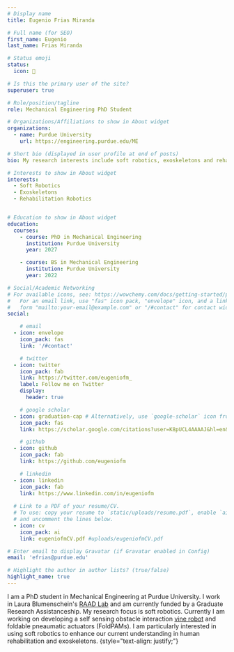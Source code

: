 ```yaml
---
# Display name
title: Eugenio Frias Miranda

# Full name (for SEO)
first_name: Eugenio
last_name: Frias Miranda

# Status emoji
status: 
  icon: 🦾

# Is this the primary user of the site?
superuser: true

# Role/position/tagline
role: Mechanical Engineering PhD Student

# Organizations/Affiliations to show in About widget
organizations:
  - name: Purdue University
    url: https://engineering.purdue.edu/ME

# Short bio (displayed in user profile at end of posts)
bio: My research interests include soft robotics, exoskeletons and rehabilitation engineering.

# Interests to show in About widget
interests:
  - Soft Robotics
  - Exoskeletons
  - Rehabilitation Robotics


# Education to show in About widget
education:
  courses:
    - course: PhD in Mechanical Engineering
      institution: Purdue University 
      year: 2027

    - course: BS in Mechanical Engineering
      institution: Purdue University
      year: 2022

# Social/Academic Networking
# For available icons, see: https://wowchemy.com/docs/getting-started/page-builder/#icons
#   For an email link, use "fas" icon pack, "envelope" icon, and a link in the
#   form "mailto:your-email@example.com" or "/#contact" for contact widget.
social:

    # email
  - icon: envelope
    icon_pack: fas
    link: '/#contact'

    # twitter
  - icon: twitter
    icon_pack: fab
    link: https://twitter.com/eugeniofm_
    label: Follow me on Twitter
    display:
      header: true

    # google scholar
  - icon: graduation-cap # Alternatively, use `google-scholar` icon from `ai` icon pack
    icon_pack: fas
    link: https://scholar.google.com/citations?user=K8pUCL4AAAAJ&hl=en&authuser=1

    # github
  - icon: github
    icon_pack: fab
    link: https://github.com/eugeniofm

    # linkedin
  - icon: linkedin
    icon_pack: fab
    link: https://www.linkedin.com/in/eugeniofm
  
  # Link to a PDF of your resume/CV.
  # To use: copy your resume to `static/uploads/resume.pdf`, enable `ai` icons in `params.yaml`,
  # and uncomment the lines below.
  - icon: cv
    icon_pack: ai
    link: eugeniofmCV.pdf #uploads/eugeniofmCV.pdf

# Enter email to display Gravatar (if Gravatar enabled in Config)
email: 'efrias@purdue.edu'

# Highlight the author in author lists? (true/false)
highlight_name: true
---
```


I am a PhD student in Mechanical Engineering at Purdue University. I work in Laura Blumenschein's [RAAD Lab](https://lhblumen.wixsite.com/website-1) and am currently funded by a Graduate Research Assistanceship. 
My research focus is soft robotics. Currently I am working on developing a self sensing obstacle interaction [vine robot](https://www.vinerobots.org/) and 
foldable pneaumatic actuators (FoldPAMs). I am particularly interested in using soft robotics to enhance our current understanding in human rehabilitation and exoskeletons.
{style="text-align: justify;"}
